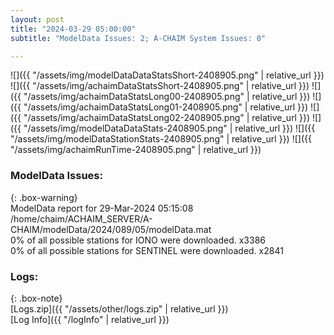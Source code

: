 ```yaml
---
layout: post
title: "2024-03-29 05:00:00"
subtitle: "ModelData Issues: 2; A-CHAIM System Issues: 0"

---
```


![]({{ "/assets/img/modelDataDataStatsShort-2408905.png" | relative_url }})
![]({{ "/assets/img/achaimDataStatsShort-2408905.png" | relative_url }})
![]({{ "/assets/img/achaimDataStatsLong00-2408905.png" | relative_url }})
![]({{ "/assets/img/achaimDataStatsLong01-2408905.png" | relative_url }})
![]({{ "/assets/img/achaimDataStatsLong02-2408905.png" | relative_url }})
![]({{ "/assets/img/modelDataDataStats-2408905.png" | relative_url }})
![]({{ "/assets/img/modelDataStationStats-2408905.png" | relative_url }})
![]({{ "/assets/img/achaimRunTime-2408905.png" | relative_url }})


### ModelData Issues:  
  
{: .box-warning}  
 ModelData report for 29-Mar-2024 05:15:08   
 /home/chaim/ACHAIM_SERVER/A-CHAIM/modelData/2024/089/05/modelData.mat   
 0% of all possible stations for IONO were downloaded. x3386   
 0% of all possible stations for SENTINEL were downloaded. x2841   
  


### Logs:  
  
{: .box-note}  
[Logs.zip]({{ "/assets/other/logs.zip" | relative_url }})  
[Log Info]({{ "/logInfo" | relative_url }})  
